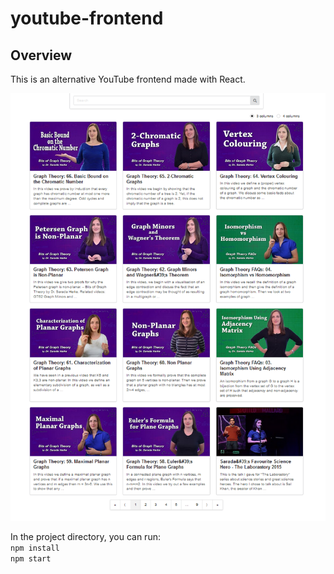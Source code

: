 # youtube-frontend
## Overview
This is an alternative YouTube frontend made with React.


![img.png](img.png)

In the project directory, you can run:  
`npm install`  
`npm start`
